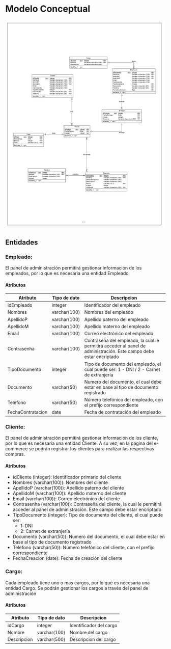 # Modelo Conceptual
![Modelo Conceptual](./ModeloConceptual.jpg)

## Entidades

### Empleado:
El panel de administración permitirá gestionar información de los empleados, por lo que es necesaria una entidad Empleado
#### Atributos
| Atributo | Tipo de dato | Descripcion |
| -------- | ------------ | ----------- |
| idEmpleado | integer | Identificador del empleado |
| Nombres | varchar(100) | Nombres del empleado |
| ApellidoP | varchar(100) | Apellido paterno del empleado |
| ApellidoM | varchar(100) | Apellido materno del empleado |
| Email | varchar(100) | Correo electrónico del empleado |
| Contrasenha | varchar(100) | Contraseña del empleado, la cual le permitirá acceder al panel de administración. Este campo debe estar encriptado |
|TipoDocumento | integer | Tipo de documento del empleado, el cual puede ser: 1 - DNI / 2 - Carnet de extranjería |
| Documento | varchar(50) | Numero del documento, el cual debe estar en base al tipo de documento registrado |
| Telefono | varchar(50) | Número telefónico del empleado, con el prefijo correspondiente
| FechaContratacion | date | Fecha de contratación del empleado |

### Cliente:
El panel de administración permitirá gestionar información de los cliente, por lo que es necesaria una entidad Cliente. A su vez, en la página del e-commerce se podrán registrar los clientes para realizar las respectivas compras.
#### Atributos
* idCliente (integer): Identificador primario del cliente
* Nombres (varchar(100)): Nombres del cliente
* ApellidoP (varchar(100)): Apellido paterno del cliente
* ApellidoM (varchar(100)): Apellido materno del cliente
* Email (varchar(100)): Correo electrónico del cliente
* Contrasenha (varchar(100)): Contraseña del cliente, la cual le permitirá acceder al panel de administración. Este campo debe estar encriptado
* TipoDocumento (integer): Tipo de documento del cliente, el cual puede ser:
    * 1: DNI
    * 2: Carnet de extranjería
* Documento (varchar(50)): Numero del documento, el cual debe estar en base al tipo de documento registrado
* Telefono (varchar(50)): Número telefónico del cliente, con el prefijo correspondiente
* FechaCreacion (date): Fecha de creación del cliente

### Cargo:
Cada empleado tiene uno o mas cargos, por lo que es necesaria una entidad Cargo. Se podrán gestionar los cargos a través del panel de administración
#### Atributos
| Atributo | Tipo de dato | Descripcion |
| -------- | ------------ | ----------- |
| idCargo | integer | Identificador del cargo |
| Nombre | varchar(100) | Nombre del cargo |
| Descripcion | varchar(500) | Descripcion del cargo |